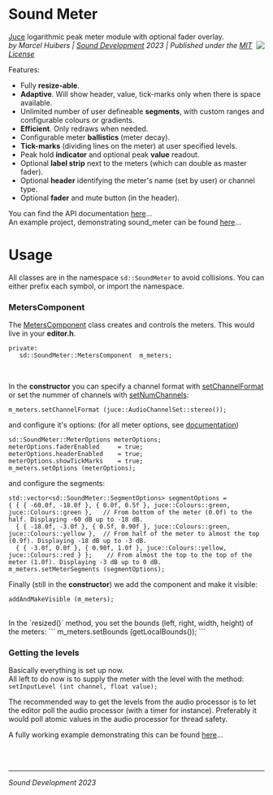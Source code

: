 # Sound Meter
[Juce](https://juce.com/) logarithmic peak meter module with optional fader overlay.<br>
<img align="right" src="https://www.sounddevelopment.nl/sd/resources/images/sound_meter/sound_meter_demo.gif">
*by Marcel Huibers | [Sound Development](https://www.sounddevelopment.nl) 2023 | Published under the [MIT License](https://en.wikipedia.org/wiki/MIT_License)*


Features:
- Fully **resize-able**.
- **Adaptive**. Will show header, value, tick-marks only when there is space available.
- Unlimited number of user defineable **segments**, with custom ranges and configurable colours or gradients.
- **Efficient**. Only redraws when needed.
- Configurable meter **ballistics** (meter decay).
- **Tick-marks** (dividing lines on the meter) at user specified levels.
- Peak hold **indicator** and optional peak **value** readout.
- Optional **label strip** next to the meters (which can double as master fader).
- Optional **header** identifying the meter's name (set by user) or channel type.
- Optional **fader** and mute button (in the header).

You can find the API documentation [here](https://www.sounddevelopment.nl/sd/resources/documentation/sound_meter/)...
<br>
An example project, demonstrating sound_meter can be found [here](https://github.com/SoundDevelopment/sound_meter-example)...

# Usage

All classes are in the namespace `sd::SoundMeter` to avoid collisions. You can either prefix each symbol, or import the namespace. 

### MetersComponent

The [MetersComponent](https://www.sounddevelopment.nl/sd/resources/documentation/sound_meter/classsd_1_1SoundMeter_1_1MetersComponent.html) class creates and controls the meters. 
This would live in your **editor.h**. 
```
private:
   sd::SoundMeter::MetersComponent  m_meters;
```
<br>

In the **constructor** you can specify a channel format with [setChannelFormat](https://www.sounddevelopment.nl/sd/resources/documentation/sound_meter/classsd_1_1SoundMeter_1_1MetersComponent.html#aea27fda8af5ec463436186e8fb3afd20) or set the nummer of channels with [setNumChannels](https://www.sounddevelopment.nl/sd/resources/documentation/sound_meter/classsd_1_1SoundMeter_1_1MetersComponent.html#a042d84e77a91f501c57377d461957e41):
```
m_meters.setChannelFormat (juce::AudioChannelSet::stereo());
```
and configure it's options: (for all meter options, see [documentation](https://www.sounddevelopment.nl/sd/resources/documentation/sound_meter/structsd_1_1SoundMeter_1_1Options.html))
```
sd::SoundMeter::MeterOptions meterOptions;
meterOptions.faderEnabled     = true;
meterOptions.headerEnabled    = true;
meterOptions.showTickMarks    = true;
m_meters.setOptions (meterOptions);
```
and configure the segments:
```
std::vector<sd::SoundMeter::SegmentOptions> segmentOptions = 
{ { { -60.0f, -18.0f }, { 0.0f, 0.5f }, juce::Colours::green, juce::Colours::green },   // From bottom of the meter (0.0f) to the half. Displaying -60 dB up to -18 dB.
  { { -18.0f, -3.0f }, { 0.5f, 0.90f }, juce::Colours::green, juce::Colours::yellow },  // From half of the meter to almost the top (0.9f). Displaying -18 dB up to -3 dB.
  { { -3.0f, 0.0f }, { 0.90f, 1.0f }, juce::Colours::yellow, juce::Colours::red } };    // From almost the top to the top of the meter (1.0f). Displaying -3 dB up to 0 dB.
m_meters.setMeterSegments (segmentOptions);
```

Finally (still in the **constructor**) we add the component and make it visible:
```
addAndMakeVisible (m_meters);
```
<br>
In the `resized()` method, you set the bounds (left, right, width, height) of the meters:
```
m_meters.setBounds (getLocalBounds());
```

### Getting the levels

Basically everything is set up now.<br>
All left to do now is to supply the meter with the level with the method:
`setInputLevel (int channel, float value);`

The recommended way to get the levels from the audio processor is to let the editor poll the audio processor (with a timer for instance).
Preferably it would poll atomic values in the audio processor for thread safety.

A fully working example demonstrating this can be found [here](https://github.com/SoundDevelopment/sound_meter-example)...

<br><br>

-----
*Sound Development 2023*
